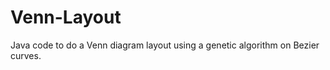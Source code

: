 Venn-Layout
===========

Java code to do a Venn diagram layout using a genetic algorithm on Bezier curves.
